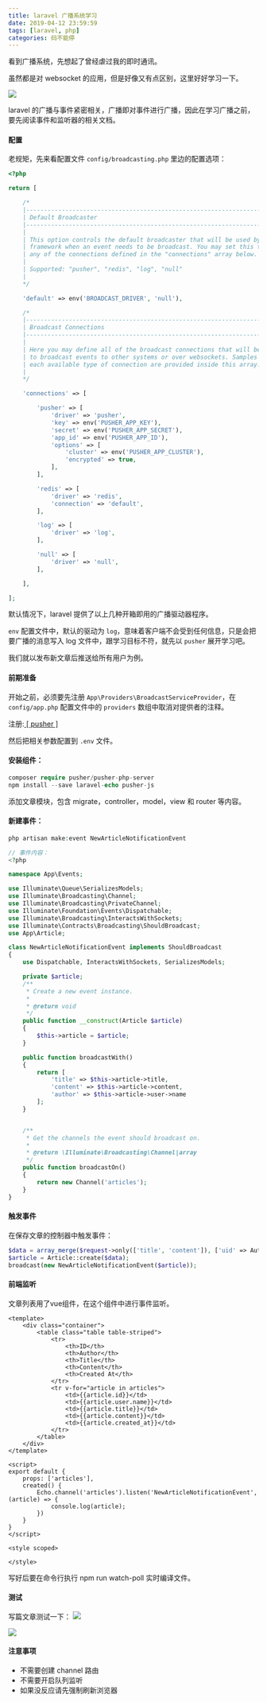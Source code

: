 ```yaml
---
title: laravel 广播系统学习
date: 2019-04-12 23:59:59
tags: [laravel, php]
categories: 码不能停
---
```


看到广播系统，先想起了曾经虐过我的即时通讯。

虽然都是对 websocket 的应用，但是好像又有点区别，这里好好学习一下。

![](/laravel-broadcasting/laravel.jpg)
<!-- more -->

laravel 的广播与事件紧密相关，广播即对事件进行广播，因此在学习广播之前，要先阅读事件和监听器的相关文档。


#### 配置
老规矩，先来看配置文件 `config/broadcasting.php` 里边的配置选项：

```php
<?php

return [

    /*
    |--------------------------------------------------------------------------
    | Default Broadcaster
    |--------------------------------------------------------------------------
    |
    | This option controls the default broadcaster that will be used by the
    | framework when an event needs to be broadcast. You may set this to
    | any of the connections defined in the "connections" array below.
    |
    | Supported: "pusher", "redis", "log", "null"
    |
    */

    'default' => env('BROADCAST_DRIVER', 'null'),

    /*
    |--------------------------------------------------------------------------
    | Broadcast Connections
    |--------------------------------------------------------------------------
    |
    | Here you may define all of the broadcast connections that will be used
    | to broadcast events to other systems or over websockets. Samples of
    | each available type of connection are provided inside this array.
    |
    */

    'connections' => [

        'pusher' => [
            'driver' => 'pusher',
            'key' => env('PUSHER_APP_KEY'),
            'secret' => env('PUSHER_APP_SECRET'),
            'app_id' => env('PUSHER_APP_ID'),
            'options' => [
                'cluster' => env('PUSHER_APP_CLUSTER'),
                'encrypted' => true,
            ],
        ],

        'redis' => [
            'driver' => 'redis',
            'connection' => 'default',
        ],

        'log' => [
            'driver' => 'log',
        ],

        'null' => [
            'driver' => 'null',
        ],

    ],

];

```

默认情况下，laravel 提供了以上几种开箱即用的广播驱动器程序。

`env` 配置文件中，默认的驱动为 `log`，意味着客户端不会受到任何信息，只是会把要广播的消息写入 log 文件中，跟学习目标不符，就先以 `pusher` 展开学习吧。

我们就以发布新文章后推送给所有用户为例。

#### 前期准备
开始之前，必须要先注册 `App\Providers\BroadcastServiceProvider`，在 `config/app.php` 配置文件中的 `providers` 数组中取消对提供者的注释。

注册:[ [ pusher ] ](https://dashboard.pusher.com)

然后把相关参数配置到 `.env` 文件。

#### 安装组件：
```php
composer require pusher/pusher-php-server
npm install --save laravel-echo pusher-js
```

添加文章模块，包含 migrate，controller，model，view 和 router 等内容。


#### 新建事件：
```php
php artisan make:event NewArticleNotificationEvent

// 事件内容：
<?php

namespace App\Events;

use Illuminate\Queue\SerializesModels;
use Illuminate\Broadcasting\Channel;
use Illuminate\Broadcasting\PrivateChannel;
use Illuminate\Foundation\Events\Dispatchable;
use Illuminate\Broadcasting\InteractsWithSockets;
use Illuminate\Contracts\Broadcasting\ShouldBroadcast;
use App\Article;

class NewArticleNotificationEvent implements ShouldBroadcast
{
    use Dispatchable, InteractsWithSockets, SerializesModels;

    private $article;
    /**
     * Create a new event instance.
     *
     * @return void
     */
    public function __construct(Article $article)
    {
        $this->article = $article;
    }

    public function broadcastWith()
    {
        return [
            'title' => $this->article->title,
            'content' => $this->article->content,
            'author' => $this->article->user->name
        ];
    }


    /**
     * Get the channels the event should broadcast on.
     *
     * @return \Illuminate\Broadcasting\Channel|array
     */
    public function broadcastOn()
    {
        return new Channel('articles');
    }
}

```

#### 触发事件
在保存文章的控制器中触发事件：
```php
$data = array_merge($request->only(['title', 'content']), ['uid' => Auth::id()]);
$article = Article::create($data);
broadcast(new NewArticleNotificationEvent($article));
```

#### 前端监听

文章列表用了vue组件，在这个组件中进行事件监听。
```vue
<template>
    <div class="container">
        <table class="table table-striped">
            <tr>
                <th>ID</th>
                <th>Author</th>
                <th>Title</th>
                <th>Content</th>
                <th>Created At</th>
            </tr>
            <tr v-for="article in articles">
                <td>{{article.id}}</td>
                <td>{{article.user.name}}</td>
                <td>{{article.title}}</td>
                <td>{{article.content}}</td>
                <td>{{article.created_at}}</td>
            </tr>
        </table>
    </div>
</template>

<script>
export default {
    props: ['articles'],
    created() {
        Echo.channel('articles').listen('NewArticleNotificationEvent', (article) => {
            console.log(article);
        })
    }
}
</script>

<style scoped>

</style>
```

写好后要在命令行执行 npm run watch-poll 实时编译文件。

#### 测试
写篇文章测试一下：
![](/laravel-broadcasting/new.png)

![](/laravel-broadcasting/mes.png)

#### 注意事项
* 不需要创建 channel 路由
* 不需要开启队列监听
* 如果没反应请先强制刷新浏览器
